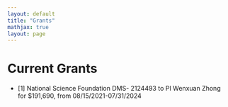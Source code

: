 ```yaml
---
layout: default
title: "Grants"
mathjax: true
layout: page
---
```

# Current Grants
* [1] National Science Foundation  DMS- 2124493 to PI Wenxuan Zhong for $191,690, from 08/15/2021-07/31/2024
